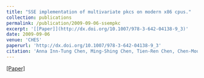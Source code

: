 ```yaml
---
title: "SSE implementation of multivariate pkcs on modern x86 cpus."
collection: publications
permalink: /publication/2009-09-06-ssempkc
excerpt: '[[Paper]](http://dx.doi.org/10.1007/978-3-642-04138-9_3)'
date: 2009-09-06
venue: 'CHES'
paperurl: 'http://dx.doi.org/10.1007/978-3-642-04138-9_3'
citation: 'Anna Inn-Tung Chen, Ming-Shing Chen, Tien-Ren Chen, Chen-Mou Cheng, Jintai Ding, Eric Li-Hsiang Kuo, Frost Yu-Shuang Lee, and Bo-Yin Yang. &quot;SSE implementation of multivariate pkcs on modern x86 cpus.&quot; <i>Cryptographic Hardware and Embedded Systems - CHES 2009,</i> Proceedings, volume 5747 of Lecture Notes in Computer Science, pages 33–48. Springer, 2009'
---
```

[[Paper]](http://dx.doi.org/10.1007/978-3-642-04138-9_3)

